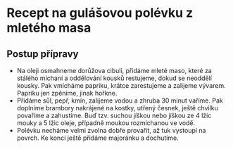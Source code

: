# Recept na gulášovou polévku z mletého masa


## Postup přípravy
- Na oleji osmahneme dorůžova cibuli, přidáme mleté maso, které za stálého míchaní a oddělování kousků restujeme, dokud se neoddělí kousky. Pak vmícháme papriku, krátce zarestujeme a zalijeme vývarem. Papriku jen zpěníme, jinak hořkne.
- Přidáme sůl, pepř, kmín, zalijeme vodou a zhruba 30 minut vaříme. Pak doplníme brambory nakrájené na kostky, utřený česnek, ještě chvilku povaříme a zahustíme. Buď tzv. suchou jíškou nebo jíškou ze 4 lžic mouky a 5 lžic oleje, případně moukou rozmíchanou ve vodě.
- Polévku necháme velmi zvolna dobře provařit, až tuk vystoupí na povrch. Ke konci ještě přidáme majoránku a dochutíme.
